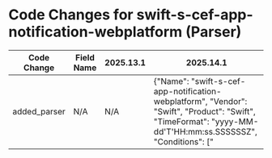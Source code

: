 # Code Changes for swift-s-cef-app-notification-webplatform (Parser)

| Code Change | Field Name | 2025.13.1 | 2025.14.1 |
|-------------|------------|-----------|------------|
| added_parser | N/A | N/A | {"Name": "swift-s-cef-app-notification-webplatform", "Vendor": "Swift", "Product": "Swift", "TimeFormat": "yyyy-MM-dd'T'HH:mm:ss.SSSSSSZ", "Conditions": ["|SWIFT|Alliance Web Platform|", "|session.stale|"], "Fields": ["({time}\d{4}-\d\d-\d\dT\d\d:\d\d:\d\d\.\d+[+-]\d\d:\d\d)\s\S+\s\S+\sCEF:", "({event_name}session.stale)\|({alert_severity}[^|]+)\|", "\Wdvc=({dest_ip}((([0-9a-fA-F.]{0,4}):{1,2}){1,7}([0-9a-fA-F]){0,4})|(((25[0-5]|(2[0-4]|1\d|[0-9]|)\d)\.?\b){4}))(:({dest_port}\d+))?", "\Wdvchost=({host}[\w\-.]+)", "suid=([^:\s]+:)?({user}[\w\.\-\!\#\^\~]{1,40}\$?)", "({app}Alliance Web Platform)", "\Wsrc=({src_ip}((([0-9a-fA-F.]{0,4}):{1,2}){1,7}([0-9a-fA-F]){0,4})|(((25[0-5]|(2[0-4]|1\d|[0-9]|)\d)\.?\b){4}))(:({src_port}\d+))?", "msg=({additional_info}[^=]+?)\.?(\s*\w+=|\s*$)"], "ParserVersion": "v1.0.0"} |